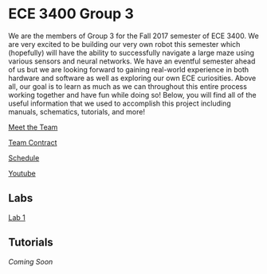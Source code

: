 # ECE 3400 Group 3

We are the members of Group 3 for the Fall 2017 semester of ECE 3400. We are very excited to be building our very own robot this semester which (hopefully) will have the ability to successfully navigate a large maze using various sensors and neural networks. We have an eventful semester ahead of us but we are looking forward to gaining real-world experience in both hardware and software as well as exploring our own ECE curiosities. Above all, our goal is to learn as much as we can throughout this entire process working together and have fun while doing so! Below, you will find all of the useful information that we used to accomplish this project including manuals, schematics, tutorials, and more!

[Meet the Team](./meetTeam.md) 

[Team Contract](./contract.md)

[Schedule](./schedule.md)

[Youtube](https://www.youtube.com/channel/UCoPtKPpXSNkzQ-EIfkcnQlg?disable_polymer=true)
 
## Labs
[Lab 1](./labs/lab1.md)

## Tutorials
_Coming Soon_




